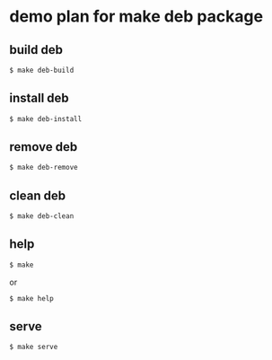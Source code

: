 
# demo plan for make deb package


## build deb

``` sh
$ make deb-build
```


## install deb

``` sh
$ make deb-install
```


## remove deb

``` sh
$ make deb-remove
```


## clean deb

``` sh
$ make deb-clean
```


## help

``` sh
$ make
```

or

``` sh
$ make help
```


## serve

``` sh
$ make serve
```
